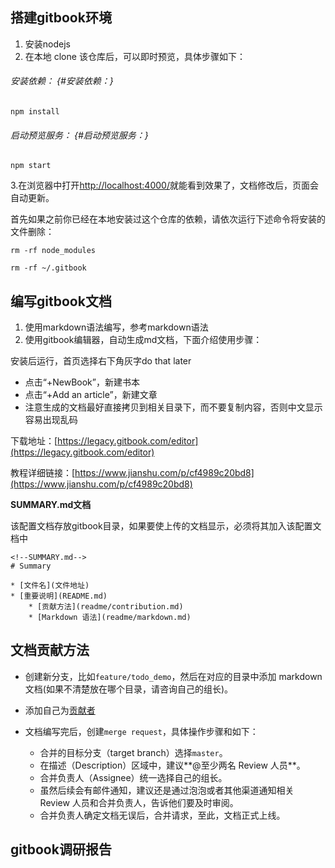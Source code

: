 ## 搭建gitbook环境

1. 安装nodejs
2. 在本地 clone 该仓库后，可以即时预览，具体步骤如下：

###### 安装依赖： {#安装依赖：}

```
npm install
```

###### 启动预览服务： {#启动预览服务：}

```
npm start
```

3.在浏览器中打开[http://localhost:4000/](http://localhost:4000/)就能看到效果了，文档修改后，页面会自动更新。

首先如果之前你已经在本地安装过这个仓库的依赖，请依次运行下述命令将安装的文件删除：

```
rm -rf node_modules

rm -rf ~/.gitbook
```

## 编写gitbook文档

1. 使用markdown语法编写，参考markdown语法
2. 使用gitbook编辑器，自动生成md文档，下面介绍使用步骤：

安装后运行，首页选择右下角灰字do that later

* 点击“+NewBook”，新建书本
* 点击“+Add an article”，新建文章
* 注意生成的文档最好直接拷贝到相关目录下，而不要复制内容，否则中文显示容易出现乱码

下载地址：[https://legacy.gitbook.com/editor](https://legacy.gitbook.com/editor)

教程详细链接：[https://www.jianshu.com/p/cf4989c20bd8](https://www.jianshu.com/p/cf4989c20bd8)

**SUMMARY.md文档**

该配置文档存放gitbook目录，如果要使上传的文档显示，必须将其加入该配置文档中

```
<!--SUMMARY.md-->
# Summary

* [文件名](文件地址)
* [重要说明](README.md)
    * [贡献方法](readme/contribution.md)
    * [Markdown 语法](readme/markdown.md)
```

## 文档贡献方法

* 创建新分支，比如`feature/todo_demo`，然后在对应的目录中添加 markdown 文档\(如果不清楚放在哪个目录，请咨询自己的组长\)。

* 添加自己为[贡献者](http://music-rtfm.hz.netease.com/frontend-book/contributors.html)

* 文档编写完后，创建`merge request`，具体操作步骤和如下：
  * 合并的目标分支（target branch）选择`master`。
  * 在描述（Description）区域中，建议**@至少两名 Review 人员**。
  * 合并负责人（Assignee）统一选择自己的组长。
  * 虽然后续会有邮件通知，建议还是通过泡泡或者其他渠道通知相关 Review 人员和合并负责人，告诉他们要及时审阅。
  * 合并负责人确定文档无误后，合并请求，至此，文档正式上线。

## gitbook调研报告



